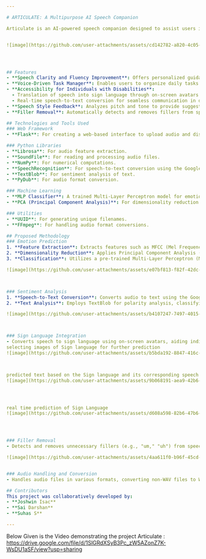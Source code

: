 ```yaml
---

# ARTICULATE: A Multipurpose AI Speech Companion

Articulate is an AI-powered speech companion designed to assist users in improving their communication skills, emotional well-being, and daily productivity. This project integrates advanced technologies such as speech recognition, emotion detection, and real-time feedback systems to create a comprehensive tool for enhancing speech clarity, fluency, and confidence.


![image](https://github.com/user-attachments/assets/cd142782-a820-4c05-980d-da1bbebaa78a)




## Features
- **Speech Clarity and Fluency Improvement**: Offers personalized guidance and corrective feedback to empower users to communicate more effectively.
- **Voice-Driven Task Manager**: Enables users to organize daily tasks using voice commands, with NLP systems converting instructions into actionable tasks. Future integration with productivity apps is planned.
- **Accessibility for Individuals with Disabilities**:
  - Translation of speech into sign language through on-screen avatars.
  - Real-time speech-to-text conversion for seamless communication in diverse settings.
- **Speech Style Feedback**: Analyzes pitch and tone to provide suggestions for improving speaking abilities.
- **Filler Removal**: Automatically detects and removes fillers from speech to enhance communication quality.

## Technologies and Tools Used
### Web Framework
- **Flask**: For creating a web-based interface to upload audio and display results.

### Python Libraries
- **Librosa**: For audio feature extraction.
- **SoundFile**: For reading and processing audio files.
- **NumPy**: For numerical computations.
- **SpeechRecognition**: For speech-to-text conversion using the Google Web Speech API.
- **TextBlob**: For sentiment analysis of text.
- **PyDub**: For audio format conversion.

### Machine Learning
- **MLP Classifier**: A trained Multi-Layer Perceptron model for emotion classification with 83% accuracy.
- **PCA (Principal Component Analysis)**: For dimensionality reduction of extracted features.

### Utilities
- **UUID**: For generating unique filenames.
- **FFmpeg**: For handling audio format conversions.

## Proposed Methodology
### Emotion Prediction
1. **Feature Extraction**: Extracts features such as MFCC (Mel Frequency Cepstral Coefficients), chroma features, and Mel spectrogram using Librosa.
2. **Dimensionality Reduction**: Applies Principal Component Analysis (PCA) to reduce feature dimensions before classification.
3. **Classification**: Utilizes a pre-trained Multi-Layer Perceptron (MLP) model to predict emotions with an accuracy of 83%.

![image](https://github.com/user-attachments/assets/e07bf813-f82f-42dc-b8c9-e5303485892c)



### Sentiment Analysis
1. **Speech-to-Text Conversion**: Converts audio to text using the Google Web Speech API.
2. **Text Analysis**: Employs TextBlob for polarity analysis, classifying sentiment as Positive, Negative, or Neutral.

![image](https://github.com/user-attachments/assets/b4107247-7497-4015-bc00-36de91873ed6)



### Sign Language Integration
- Converts speech to sign language using on-screen avatars, aiding individuals with hearing impairments.
selecting images of Sign language for further prediction 
![image](https://github.com/user-attachments/assets/b5bda192-8847-416c-bdb3-e785cf60ccac)



predicted text based on the Sign language and its corresponding speech 
![image](https://github.com/user-attachments/assets/9b068191-aea9-42b6-b7ea-5d86333b970c)




real time prediction of Sign Language 
![image](https://github.com/user-attachments/assets/d608a598-82b6-47b6-a1ef-3607ee90985b)




### Filler Removal
- Detects and removes unnecessary fillers (e.g., "um," "uh") from speech to enhance clarity.

![image](https://github.com/user-attachments/assets/4aa611f0-b96f-45cd-a678-71dc2de32d93)


### Audio Handling and Conversion
- Handles audio files in various formats, converting non-WAV files to WAV using PyDub and FFmpeg.

## Contributors
This project was collaboratively developed by:
- **Joshwin Isac**
- **Sai Darshan**
- **Suhas S**

---
```



Below Given is the Video demonstrating the project Articulate :
https://drive.google.com/file/d/1SlGRdXSyB3Pc_zW5AZonZ7K-WsDU1aSF/view?usp=sharing





